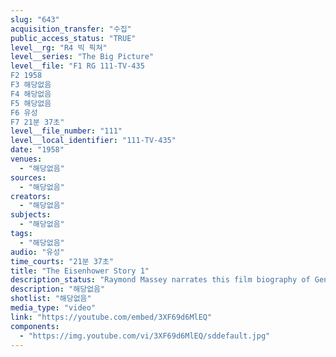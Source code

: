 ```yaml
---
slug: "643"
acquisition_transfer: "수집"
public_access_status: "TRUE"
level__rg: "R4 빅 픽쳐"
level__series: "The Big Picture"
level__file: "F1 RG 111-TV-435
F2 1958
F3 해당없음
F4 해당없음
F5 해당없음
F6 유성
F7 21분 37초"
level__file_number: "111"
level__local_identifier: "111-TV-435"
date: "1958"
venues: 
  - "해당없음"
sources: 
  - "해당없음"
creators: 
  - "해당없음"
subjects: 
  - "해당없음"
tags: 
  - "해당없음"
audio: "유성"
time_courts: "21분 37초"
title: "The Eisenhower Story 1"
description_status: "Raymond Massey narrates this film biography of General Eisenhower which is climaxed with D-Day in Europe."
description: "해당없음"
shotlist: "해당없음"
media_type: "video"
link: "https://youtube.com/embed/3XF69d6MlEQ"
components: 
  - "https://img.youtube.com/vi/3XF69d6MlEQ/sddefault.jpg"
---
```

